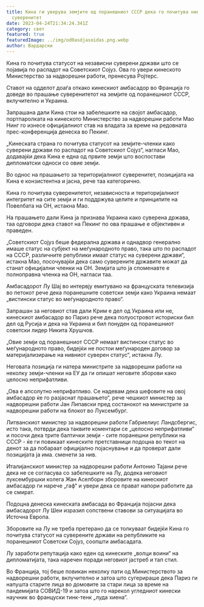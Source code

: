 ```yaml
---
title: Кина ги уверува земјите од поранешниот СССР дека го почитува нивниот
  суверенитет
date: 2023-04-24T21:34:24.341Z
category: свет
featured: true
featuredImage: ../img/od0asdjasoidas.png.webp
author: Вардарски
---
```


Кина го почитува статусот на независни суверени држави што се појавија по распадот на Советскиот Сојуз. Ова го увери кинеското Министерство за надворешни работи, пренесува Ројтерс.

Ставот на одделот доаѓа откако кинескиот амбасадор во Франција го доведе во прашање суверенитетот на земјите од поранешниот СССР, вклучително и Украина.

Запрашана дали Кина стои на забелешките на својот амбасадор, портпаролката на кинеското Министерство за надворешни работи Мао Нинг го изнесе официјалниот став на владата за време на редовната прес-конференција денеска во Пекинг.

„Кинеската страна го почитува статусот на земјите-членки како суверени држави по распадот на Советскиот Сојуз“, нагласи Мао, додавајќи дека Кина е една од првите земји што воспостави дипломатски односи со овие земји.

Во однос на прашањето за територијалниот суверенитет, позицијата на Кина е конзистентна и јасна, рече таа категорично.

Кина го почитува суверенитетот, независноста и територијалниот интегритет на сите земји и ги поддржува целите и принципите на Повелбата на ОН, истакна Мао.

На прашањето дали Кина ја признава Украина како суверена држава, таа одговори дека ставот на Пекинг по ова прашање е објективен и праведен.

„Советскиот Сојуз беше федерална држава и однадвор генерално имаше статус на субјект на меѓународното право, така што по распадот на СССР, различните републики имаат статус на суверени држави“, истакна Мао, посочувајќи дека само суверените државите можат да станат официјални членки на ОН. Земјата што ја споменавте е полноправна членка на ОН, нагласи таа.

Амбасадорот Лу Шај во интервју емитувано на француската телевизија во петокот рече дека поранешните советски земји како Украина немаат „вистински статус во меѓународното право“.

Запрашан за неговиот став дали Крим е дел од Украина или не, кинескиот амбасадор во Париз рече дека полуостровот историски бил дел од Русија и дека на Украина и бил понуден од поранешниот советски лидер Никита Хрушчов.

„Овие земји од поранешниот СССР немаат вистински статус во меѓународното право, бидејќи не постои меѓународен договор за материјализирање на нивниот суверен статус“, истакна Лу.

Неговата позиција ги натера министрите за надворешни работи на неколку земји-членки на ЕУ да ги опишат неговите зборови како целосно неприфатливи.

„Ова е апсолутно неприфатливо. Се надевам дека шефовите на овој амбасадор ќе го разјаснат прашањето“, рече чешкиот министер за надворешни работи Јан Липавски пред состанокот на министрите за надворешни работи на блокот во Луксембург.

Литванскиот министер за надворешни работи Габриелиус Ландсбергис, исто така, потврди дека таквите коментари се „целосно неприфатливи“ и посочи дека трите балтички земји - сите поранешни републики на СССР - ќе ги повикаат кинеските претставници подоцна во текот на денот за да побараат официјално појаснување и да проверат дали позицијата ја има. сменети за нив.

Италијанскиот министер за надворешни работи Антонио Тајани рече дека не се согласува со забелешките на Лу, додека неговиот луксембуршки колега Жан Аселборн зборовите на кинескиот амбасадор ги нарече „гаф“ и увери дека се прават напори работите да се смират.

Подоцна денеска кинеската амбасада во Франција појасни дека амбасадорот Лу Шеи изразил сопствени ставови за ситуацијата во Источна Европа.

Зборовите на Лу не треба претерано да се толкуваат бидејќи Кина го почитува статусот на суверените држави на републиките на поранешниот Советски Сојуз, соопшти амбасадата.

Лу заработи репутација како еден од кинеските „волци воини“ на дипломатијата, така наречен поради неговиот јастреб и тап стил.

Во Франција, тој беше повикан неколку пати од Министерството за надворешни работи, вклучително и затоа што сугерираше дека Париз ги напушта старите лица во домовите за стари лица за време на пандемијата СОВИД-19 и затоа што го нарекол угледниот кинески научник во француски тинк-тенк „луда хиена“.
